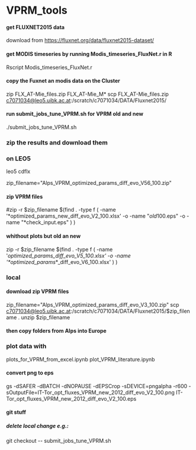 # VPRM_tools

#### get FLUXNET2015 data
download from https://fluxnet.org/data/fluxnet2015-dataset/

#### get MODIS timeseries by running Modis_timeseries_FluxNet.r in R
Rscript Modis_timeseries_FluxNet.r

#### copy the Fuxnet an modis data on the Cluster
zip FLX_AT-Mie_files.zip  FLX_AT-Mie_M* 
scp FLX_AT-Mie_files.zip c7071034@leo5.uibk.ac.at:/scratch/c7071034/DATA/Fluxnet2015/

#### run submit_jobs_tune_VPRM.sh for VPRM old and new
./submit_jobs_tune_VPRM.sh

### zip the results and download them 
### on LEO5
leo5
cdflx

zip_filename="Alps_VPRM_optimized_params_diff_evo_V56_100.zip"
#### zip VPRM files
#zip -r $zip_filename $(find . -type f \( -name '*optimized_params_new_diff_evo_V2_100.xlsx' -o -name "*old*100.eps" -o -name "*check_input.eps" \) )
#### whithout plots but old an new
zip -r $zip_filename $(find . -type f \( -name '*optimized_params_*_diff_evo_V5_100.xlsx' -o -name '*optimized_params_*_diff_evo_V6_100.xlsx'  \) )

### local
#### download zip VPRM files
zip_filename="Alps_VPRM_optimized_params_diff_evo_V3_100.zip"
scp c7071034@leo5.uibk.ac.at:/scratch/c7071034/DATA/Fluxnet2015/$zip_filename .
unzip $zip_filename

#### then copy folders from Alps into Europe

### plot data with 
plots_for_VPRM_from_excel.ipynb
plot_VPRM_literature.ipynb

#### convert png to eps
gs -dSAFER -dBATCH -dNOPAUSE -dEPSCrop -sDEVICE=pngalpha -r600 -sOutputFile=IT-Tor_opt_fluxes_VPRM_new_2012_diff_evo_V2_100.png IT-Tor_opt_fluxes_VPRM_new_2012_diff_evo_V2_100.eps

#### git stuff
##### delete local change e.g.:
git checkout -- submit_jobs_tune_VPRM.sh

